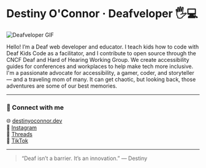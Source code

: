 # Destiny O'Connor · Deafveloper 🖐️💻

![Deafveloper GIF](./deafveloper.gif)

Hello! I’m a Deaf web developer and educator. I teach kids how to code with Deaf Kids Code as a facilitator, and I contribute to open source through the CNCF Deaf and Hard of Hearing Working Group. We create accessibility guides for conferences and workplaces to help make tech more inclusive. I'm a passionate advocate for accessibility, a gamer, coder, and storyteller — and a traveling mom of many. It can get chaotic, but looking back, those adventures are some of our best memories.

---

### 🔗 Connect with me 
🌐 [destinyoconnor.dev](https://destinyoconnor.dev)  
📸 [Instagram](https://www.instagram.com/deafveloper)  
🧵 [Threads](https://www.threads.com/@deafveloper)  
🎵 [TikTok](https://www.tiktok.com/@deafveloper)

---

> “Deaf isn’t a barrier. It’s an innovation.” 
> — Destiny